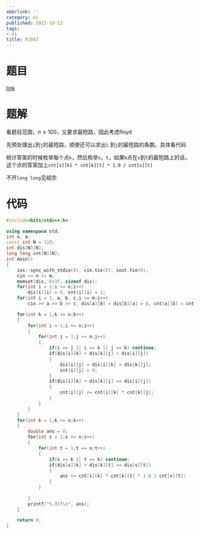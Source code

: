 ```yaml
---
abbrlink: ''
category: oi
published: 2023-10-13
tags:
- oi
title: P2047
---
```

# 题目

[link](https://www.luogu.com.cn/problem/P2047)


# 题解

看题目范围，$n\leq100$，又要求最短路，因此考虑floyd

先预处理出`i`到`j`的最短路，顺便还可以求出`i` 到`j`的最短路的条数。具体看代码

统计答案的时候枚举每个点`k`，然后枚举`s`，`t`，如果`k`点在`s`到`t`的最短路上的话，这个点的答案加上`cnt[s][k] * cnt[k][t] * 1.0 / cnt[s][t]`

不开`long long`见祖宗


# 代码

```cpp
#include<bits/stdc++.h>

using namespace std;
int n, m;
const int N = 110;
int dis[N][N];
long long cnt[N][N];
int main()
{
	ios::sync_with_stdio(0), cin.tie(0), cout.tie(0);
	cin >> n >> m;
	memset(dis, 0x3f, sizeof dis);
	for(int i = 1;i <= n;i++)
		dis[i][i] = 0, cnt[i][i] = 1;
	for(int i = 1, a, b, c;i <= m;i++)
		cin >> a >> b >> c, dis[a][b] = dis[b][a] = c, cnt[a][b] = cnt[b][a] = 1;

	for(int k = 1;k <= n;k++)
	{
		for(int i = 1;i <= n;i++)
		{
			for(int j = 1;j <= n;j++)
			{
				if(i == j || i == k || j == k) continue;
				if(dis[i][k] + dis[k][j] < dis[i][j])
				{
					dis[i][j] = dis[i][k] + dis[k][j];
					cnt[i][j] = 0;
				}
				if(dis[i][k] + dis[k][j] == dis[i][j])
				{
					cnt[i][j] += cnt[i][k] * cnt[k][j];
				}
			}
		}
	}
	for(int k = 1;k <= n;k++)
	{
		double ans = 0;
		for(int s = 1;s <= n;s++)
		{
			for(int t = 1;t <= n;t++)
			{
				if(s == k || t == k) continue;
				if(dis[s][k] + dis[k][t] == dis[s][t])
				{
					ans += cnt[s][k] * cnt[k][t] * 1.0 / cnt[s][t];
				}
			}
		
		}
		printf("%.3lf\n", ans);
	}

	return 0;
}
```
